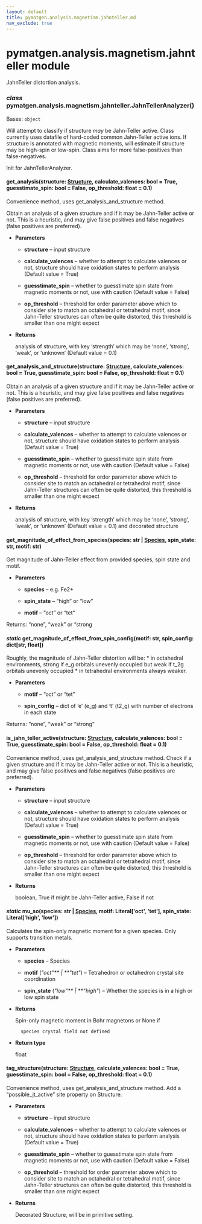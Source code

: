 ```yaml
---
layout: default
title: pymatgen.analysis.magnetism.jahnteller.md
nav_exclude: true
---
```


# pymatgen.analysis.magnetism.jahnteller module

JahnTeller distortion analysis.


### _class_ pymatgen.analysis.magnetism.jahnteller.JahnTellerAnalyzer()
Bases: `object`

Will attempt to classify if structure *may* be Jahn-Teller active.
Class currently uses datafile of hard-coded common Jahn-Teller
active ions.
If structure is annotated with magnetic moments, will estimate
if structure may be high-spin or low-spin.
Class aims for more false-positives than false-negatives.

Init for JahnTellerAnalyzer.


#### get_analysis(structure: [Structure](pymatgen.core.structure.md#pymatgen.core.structure.Structure), calculate_valences: bool = True, guesstimate_spin: bool = False, op_threshold: float = 0.1)
Convenience method, uses get_analysis_and_structure method.

Obtain an analysis of a given structure and if it may be Jahn-Teller
active or not. This is a heuristic, and may give false positives and
false negatives (false positives are preferred).


* **Parameters**


    * **structure** – input structure


    * **calculate_valences** – whether to attempt to calculate valences or not, structure
    should have oxidation states to perform analysis (Default value = True)


    * **guesstimate_spin** – whether to guesstimate spin state from magnetic moments
    or not, use with caution (Default value = False)


    * **op_threshold** – threshold for order parameter above which to consider site
    to match an octahedral or tetrahedral motif, since Jahn-Teller structures
    can often be
    quite distorted, this threshold is smaller than one might expect



* **Returns**

    analysis of structure, with key ‘strength’ which may be ‘none’, ‘strong’,
    ‘weak’, or ‘unknown’ (Default value = 0.1)



#### get_analysis_and_structure(structure: [Structure](pymatgen.core.structure.md#pymatgen.core.structure.Structure), calculate_valences: bool = True, guesstimate_spin: bool = False, op_threshold: float = 0.1)
Obtain an analysis of a given structure and if it may be Jahn-Teller
active or not. This is a heuristic, and may give false positives and
false negatives (false positives are preferred).


* **Parameters**


    * **structure** – input structure


    * **calculate_valences** – whether to attempt to calculate valences or not, structure
    should have oxidation states to perform analysis (Default value = True)


    * **guesstimate_spin** – whether to guesstimate spin state from magnetic moments
    or not, use with caution (Default value = False)


    * **op_threshold** – threshold for order parameter above which to consider site
    to match an octahedral or tetrahedral motif, since Jahn-Teller structures
    can often be
    quite distorted, this threshold is smaller than one might expect



* **Returns**

    analysis of structure, with key ‘strength’ which may be ‘none’, ‘strong’,
    ‘weak’, or ‘unknown’ (Default value = 0.1) and decorated structure



#### get_magnitude_of_effect_from_species(species: str | [Species](pymatgen.core.periodic_table.md#pymatgen.core.periodic_table.Species), spin_state: str, motif: str)
Get magnitude of Jahn-Teller effect from provided species, spin state and motif.


* **Parameters**


    * **species** – e.g. Fe2+


    * **spin_state** – “high” or “low”


    * **motif** – “oct” or “tet”


Returns: “none”, “weak” or “strong


#### _static_ get_magnitude_of_effect_from_spin_config(motif: str, spin_config: dict[str, float])
Roughly, the magnitude of Jahn-Teller distortion will be:
\* in octahedral environments, strong if e_g orbitals
unevenly occupied but weak if t_2g orbitals unevenly
occupied
\* in tetrahedral environments always weaker.


* **Parameters**


    * **motif** – “oct” or “tet”


    * **spin_config** – dict of ‘e’ (e_g) and ‘t’ (t2_g)
    with number of electrons in each state


Returns:  “none”, “weak” or “strong”


#### is_jahn_teller_active(structure: [Structure](pymatgen.core.structure.md#pymatgen.core.structure.Structure), calculate_valences: bool = True, guesstimate_spin: bool = False, op_threshold: float = 0.1)
Convenience method, uses get_analysis_and_structure method.
Check if a given structure and if it may be Jahn-Teller
active or not. This is a heuristic, and may give false positives and
false negatives (false positives are preferred).


* **Parameters**


    * **structure** – input structure


    * **calculate_valences** – whether to attempt to calculate valences or not, structure
    should have oxidation states to perform analysis (Default value = True)


    * **guesstimate_spin** – whether to guesstimate spin state from magnetic moments
    or not, use with caution (Default value = False)


    * **op_threshold** – threshold for order parameter above which to consider site
    to match an octahedral or tetrahedral motif, since Jahn-Teller structures
    can often be
    quite distorted, this threshold is smaller than one might expect



* **Returns**

    boolean, True if might be Jahn-Teller active, False if not



#### _static_ mu_so(species: str | [Species](pymatgen.core.periodic_table.md#pymatgen.core.periodic_table.Species), motif: Literal['oct', 'tet'], spin_state: Literal['high', 'low'])
Calculates the spin-only magnetic moment for a
given species. Only supports transition metals.


* **Parameters**


    * **species** – Species


    * **motif** (*"oct"** | **"tet"*) – Tetrahedron or octahedron crystal site coordination


    * **spin_state** (*"low"** | **"high"*) – Whether the species is in a high or low spin state



* **Returns**

    Spin-only magnetic moment in Bohr magnetons or None if

        species crystal field not defined




* **Return type**

    float



#### tag_structure(structure: [Structure](pymatgen.core.structure.md#pymatgen.core.structure.Structure), calculate_valences: bool = True, guesstimate_spin: bool = False, op_threshold: float = 0.1)
Convenience method, uses get_analysis_and_structure method.
Add a “possible_jt_active” site property on Structure.


* **Parameters**


    * **structure** – input structure


    * **calculate_valences** – whether to attempt to calculate valences or not, structure
    should have oxidation states to perform analysis (Default value = True)


    * **guesstimate_spin** – whether to guesstimate spin state from magnetic moments
    or not, use with caution (Default value = False)


    * **op_threshold** – threshold for order parameter above which to consider site
    to match an octahedral or tetrahedral motif, since Jahn-Teller structures
    can often be
    quite distorted, this threshold is smaller than one might expect



* **Returns**

    Decorated Structure, will be in primitive setting.